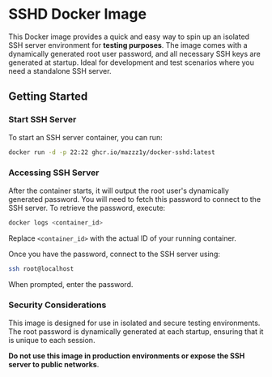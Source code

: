 # SSHD Docker Image

This Docker image provides a quick and easy way to spin up an isolated SSH server environment for **testing purposes**. The image comes with a dynamically generated root user password, and all necessary SSH keys are generated at startup. Ideal for development and test scenarios where you need a standalone SSH server.

## Getting Started

### Start SSH Server

To start an SSH server container, you can run:

```bash
docker run -d -p 22:22 ghcr.io/mazzz1y/docker-sshd:latest
```

### Accessing SSH Server

After the container starts, it will output the root user's dynamically generated password. You will need to fetch this password to connect to the SSH server. To retrieve the password, execute:

```bash
docker logs <container_id>
```

Replace `<container_id>` with the actual ID of your running container.

Once you have the password, connect to the SSH server using:

```bash
ssh root@localhost
```

When prompted, enter the password.

### Security Considerations

This image is designed for use in isolated and secure testing environments. The root password is dynamically generated at each startup, ensuring that it is unique to each session. 

**Do not use this image in production environments or expose the SSH server to public networks**.
